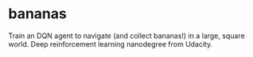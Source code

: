 # bananas
Train an DQN agent to navigate (and collect bananas!) in a large, square world. Deep reinforcement learning nanodegree from Udacity.
